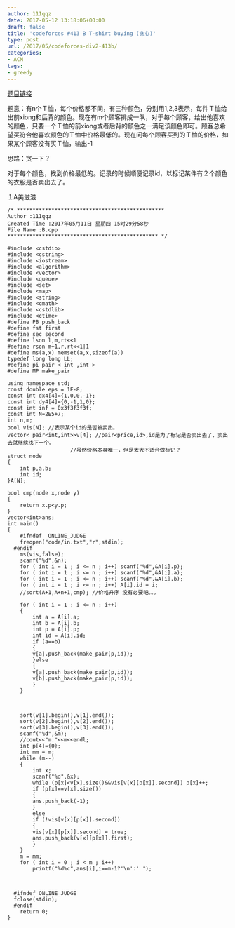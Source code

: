 ```yaml
---
author: 111qqz
date: 2017-05-12 13:18:06+00:00
draft: false
title: 'codeforces #413 B T-shirt buying (贪心)'
type: post
url: /2017/05/codeforces-div2-413b/
categories:
- ACM
tags:
- greedy
---
```


[题目链接](http://codeforces.com/contest/799/problem/B)

题意：有n个Ｔ恤，每个价格都不同，有三种颜色，分别用1,2,3表示，每件Ｔ恤给出前xiong和后背的颜色。现在有m个顾客排成一队，对于每个顾客，给出他喜欢的颜色，只要一个Ｔ恤的前xiong或者后背的颜色之一满足该颜色即可。顾客总希望买符合他喜欢颜色的Ｔ恤中价格最低的。现在问每个顾客买到的Ｔ恤的价格，如果某个顾客没有买Ｔ恤，输出-1

思路：贪一下？

对于每个颜色，找到价格最低的。记录的时候顺便记录id，以标记某件有２个颜色的衣服是否卖出去了。

１A美滋滋

    
    /* ***********************************************
    Author :111qqz
    Created Time :2017年05月11日 星期四 15时29分58秒
    File Name :B.cpp
    ************************************************ */
    
    #include <cstdio>
    #include <cstring>
    #include <iostream>
    #include <algorithm>
    #include <vector>
    #include <queue>
    #include <set>
    #include <map>
    #include <string>
    #include <cmath>
    #include <cstdlib>
    #include <ctime>
    #define PB push_back
    #define fst first
    #define sec second
    #define lson l,m,rt<<1
    #define rson m+1,r,rt<<1|1
    #define ms(a,x) memset(a,x,sizeof(a))
    typedef long long LL;
    #define pi pair < int ,int >
    #define MP make_pair
    
    using namespace std;
    const double eps = 1E-8;
    const int dx4[4]={1,0,0,-1};
    const int dy4[4]={0,-1,1,0};
    const int inf = 0x3f3f3f3f;
    const int N=2E5+7;
    int n,m;
    bool vis[N]; //表示某个id的是否被卖出。
    vector< pair<int,int>>v[4]; //pair<price,id>,id是为了标记是否卖出去了，卖出去就继续找下一个。
    				    //虽然价格本身唯一，但是太大不适合做标记？
    struct node
    {
        int p,a,b;
        int id;
    }A[N];
    
    bool cmp(node x,node y)
    {
        return x.p<y.p;
    }
    vector<int>ans;
    int main()
    {
    	#ifndef  ONLINE_JUDGE 
    	freopen("code/in.txt","r",stdin);
      #endif
    	ms(vis,false);
    	scanf("%d",&n);
    	for ( int i = 1 ; i <= n ; i++) scanf("%d",&A[i].p);
    	for ( int i = 1 ; i <= n ; i++) scanf("%d",&A[i].a);
    	for ( int i = 1 ; i <= n ; i++) scanf("%d",&A[i].b);
    	for ( int i = 1 ; i <= n ; i++) A[i].id = i;
    	//sort(A+1,A+n+1,cmp); //价格升序 没有必要吧。。。
    	
    	for ( int i = 1 ; i <= n ; i++)
    	{
    	    int a = A[i].a;
    	    int b = A[i].b;
    	    int p = A[i].p;
    	    int id = A[i].id;
    	    if (a==b)
    	    {
    		v[a].push_back(make_pair(p,id));
    	    }else
    	    {
    		v[a].push_back(make_pair(p,id));
    		v[b].push_back(make_pair(p,id));
    	    }
    	}
    
    
    
    	sort(v[1].begin(),v[1].end());
    	sort(v[2].begin(),v[2].end());
    	sort(v[3].begin(),v[3].end());
    	scanf("%d",&m);
    	//cout<<"m:"<<m<<endl;
    	int p[4]={0};
    	int mm = m;
    	while (m--)
    	{
    	    int x;
    	    scanf("%d",&x);
    	    while (p[x]<v[x].size()&&vis[v[x][p[x]].second]) p[x]++;
    	    if (p[x]==v[x].size())
    	    {
    		ans.push_back(-1);
    	    }
    	    else
    	    if (!vis[v[x][p[x]].second])
    	    {
    		vis[v[x][p[x]].second] = true;
    		ans.push_back(v[x][p[x]].first);
    	    }
    	}
    	m = mm;
    	for ( int i = 0 ; i < m ; i++)
    	    printf("%d%c",ans[i],i==m-1?'\n':' ');
    	
    
    
      #ifndef ONLINE_JUDGE  
      fclose(stdin);
      #endif
        return 0;
    }
    



